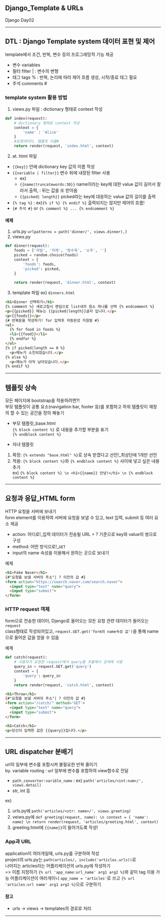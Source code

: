 ## Django_Template & URLs
Django Day02  
***
## DTL : Django Template system 데이터 표현 및 제어
template에서 조건, 반복, 변수 등의 프로그래밍적 기능 제공

* 변수 variables
* 필터 filter | :  변수의 변형
* 태그 tags % : 반복, 논리에 따라 제어 흐름 생성, 시작/종료 태그 필요
* 주석 comments #

### template system 활용 방법
1. views.py 파일 : dictionary 형태로 context 작성
```python
def index(request):
    # dictionary 형태로 context 작성
    context = {
        'name' : 'Alice'
    }
    #요청데이터, 템플릿 이름#
    return render(request, 'index.html', context)
```
2. at. html 파일  
* `{{key}}` 안에 dictionary key 값의 이름 작성
* `{{variable | filter}}` 변수 뒤에 내장된 filter 사용 
  * ex)
  * `{{name|truncatewords:30}}` name이라는 key에 대한 value 값이 길어서 잘라서 출력, : 뒤는 값을 또 받아옴
  * `{{picked| length}}` picked라는 key에 대응하는 value 값의 길이를 출력
* `{% tag %}` : ex)`{% if %} {% endif %}` 출력되지는 않지만 제어의 흐름!
* `{# 주석 #}` or `{% comment %} ... {% endcomment %}`

#### 예제
1. urls.py
`urlpatterns = path('dinner/', views.dinner),]`
2. views.py
```python
def dinner(request):
    foods = ['국밥', '카레', '탕수육', '소주', '']
    picked = random.choice(foods)
    context = {
        'foods': foods,
        'picked': picked,
    }
    
    return render(request, 'dinner.html', context)
```
3. template 파일 ex) `dinners.html`
```html
<h1>Dinner 선택하기</h1>
{% comment %} 새로고침시 랜덤으로 list내의 원소 하나를 선택 {% endcomment %}
<p>{{picked}} 메뉴는 {{picked|length}}글자 입니다.</p>
<p>{{foods}}</p>
{# 반복문을 작성하기! for 입력후 자동완성 지원됨 #}
<ul>
  {% for food in foods %}
  <li>{{food}}</li>
  {% endfor %}
</ul>
{% if picked|length == 0 %}
  <p>메뉴가 소진되었습니다.</p>
{% else %}
  <p>메뉴가 아직 남아있습니다.</p>
{% endif %}
```      
---
## 템플릿 상속
모든 페이지에 bootstrap을 적용하려면?!  
부모 템플릿이 공통 요소(navigation bar, footer 등)를 포함하고 하위 템플릿이 재정의 할 수 있는 공간을 정의 해놓기

* 부모 템플릿_base.html  
`{% block content %}` 로 내용을 추가할 부분을 표기  
`{% endblock content %}`  

* 자녀 템플릿
1. 확장: `{% extends "base.html" %}`로 상속 받겠다고 선언!_최상단에 1개만 선언
2. 적용: `{% block content %}`와 `{% endblock content %}` 사이에 넣고 싶은 내용 추가  
ex) `{% block content %} \n <h1>{{name}} 안녕!</h1> \n {% endblock content %}`
***
## 요청과 응답_HTML form
HTTP 요청을 서버에 보내기  
form element를 이용하여 서버에 요청을 보낼 수 있고, text 입력, submit 등 여러 요소 제공  
- action: 어디로!_입력 데이터가 전송될 URL = ? 기준으로 key와 value의 쌍으로 구성  
- method: 어떤 방식으로!_`GET`
- input의 name 속성을 이용해서 원하는 곳으로 보내기

예제
```html
<h1>Fake Naver</h1>
{#"요청을 보낼 서버의 주소"| ? 이전의 값 #}
<form action="https://search.naver.com/search.naver">
  <input type="text" name="query">
  <input type="submit">
</form>
```
### HTTP request 객체
form으로 전송한 데이터, Django로 들어오는 모든 요청 관련 데이터가 들어오는 `request`  
class형태로 작성되어있고, `request.GET.get('form의 name속성 값')`을 통해 name으로 들어온 값을 얻을 수 있음  

예제
```python
def catch(request):
    # 사용자가 요청한 request에서 query를 추출해서 검색에 사용
    query_in = request.GET.get('query')
    context = {
        'query': query_in
    }
    return render(request, 'catch.html', context)
```
```html
<h1>Throw</h1>
{#"요청을 보낼 서버의 주소"| ? 이전의 값 #}
<form action="/catch/" method='GET'>
  <input type="text" name="query">
  <input type="submit">
</form>
```
```html
<h1>Catch</h1>
<p>당신이 입력한 값은 {{query}}입니다.</p>  
```
***
## URL dispatcher 분배기
url의 일부에 변수를 포함시켜 불필요한 반복 줄이기  
by. variable routing : url 일부에 변수를 포함하여 view함수로 전달
  - `path_converter:varible_name` : ex) `path('articles/<int:num>/', views.detail)`  
  - str, int 등 

ex) 
1. urls.py에 `path('articles/<str: name>/', views.greeting)`  
2. veiws.py에 `def greeting(request, name): \n context = { 'name': name} \n return render(request, 'articles/greeting.html', context)`  
3. greeting.html에 `{{name}}`이 들어가도록 작성!

### App과 URL
application이 여러개일때, urls.py를 구분하여 작성  
project의 urls.py는 `path(articles/, include('articles.urls))`로  
나머지는 articles라는 어플리케이션의 urls.py에 작성하기  
=> 이름 지정하기 `{% url 'app_name:url_name' arg1 arg2 %}`와 같이 tag 이용 가능
어플리케이션이 여러개이니 `app_name = 'articles'`로 쓰고 `{% url 'articles:url name' arg1 arg2 %}`으로 구분하기

#### 참고
* urls -> views -> templates의 경로로 처리
***
